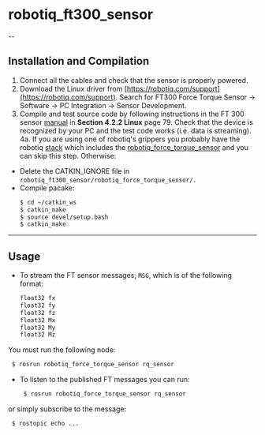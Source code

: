 # robotiq_ft300_sensor


--

## Installation and Compilation
  1. Connect all the cables and check that the sensor is properly powered.
  2. Download the Linux driver from [https://robotiq.com/support](https://robotiq.com/support). Search for FT300 Force Torque Sensor -> Software -> PC Integration -> Sensor Development.
  3. Compile and test source code by following instructions in the FT 300 sensor [manual](https://assets.robotiq.com/website-assets/support_documents/document/FT_Sensor_Instruction_Manual_PDF_20181218.pdf) in **Section 4.2.2 Linux** page 79. Check that the device is recognized by your PC and the test code works (i.e. data is streaming). 
  4a. If you are using one of robotiq's grippers you probably have the robotiq [stack](https://github.com/ros-industrial/robotiq/tree/indigo-devel) which includes the [robotiq_force_torque_sensor](https://github.com/ros-industrial/robotiq/tree/indigo-devel/robotiq_force_torque_sensor) and you can skip this step. Otherwise:
  - Delete the CATKIN_IGNORE file in `robotiq_ft300_sensor/robotiq_force_torque_sensor/.`
  - Compile pacake:
    ```bash
    $ cd ~/catkin_ws
    $ catkin_make
    $ source devel/setup.bash
    $ catkin_make
    ```
---
## Usage    
- To stream the FT sensor messages, `MSG`, which is of the following format:
    ```bash
    float32 fx
    float32 fy
    float32 fz
    float32 Mx
    float32 My
    float32 Mz
     ```
You must run the following node:
  ```bash
   $ rosrun robotiq_force_torque_sensor rq_sensor
   ```
 - To listen to the published FT messages you can run:
   ```bash
    $ rosrun robotiq_force_torque_sensor rq_sensor
   ```
 or simply subscribe to the message:
   ```bash
    $ rostopic echo ...
   ```
 
